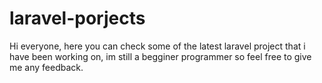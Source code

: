 # laravel-porjects
Hi everyone, here you can check some of the latest laravel project that i have been working on, im still a begginer programmer so feel free to give me any feedback.
